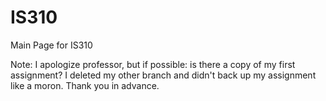 # IS310
Main Page for IS310

Note: I apologize professor, but if possible: is there a copy of my first assignment? I deleted my other branch and didn't back up my assignment like a moron. Thank you in advance. 
